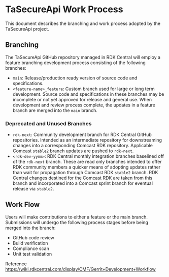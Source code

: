 # TaSecureApi Work Process

This document describes the branching and work process adopted by the TaSecureApi project.

## Branching

The TaSecureApi GitHub repository managed in RDK Central will employ a feature branching development
process consisting of the following branches:

- `main`: Release/production ready version of source code and specifications.
- `<feature-name>_feature`: Custom branch used for large or long term development. Source code and
  specifications in these branches may be incomplete or not yet approved for release and general
  use. When development and review process complete, the updates in a feature branch are merged into
  the `main` branch.

### Deprecated and Unused Branches

- `rdk-next`: Community development branch for RDK Central GitHub repositories. Intended as an
  intermediate repository for downstreaming changes into a corresponding Comcast RDK
  repository. Applicable Comcast `stable2` branch updates are pushed to `rdk-next`.
- `<rdk-dev-yymm>`: RDK Central monthly integration branches baselined off of the `rdk-next` branch.
  These are read only branches intended to offer RDK community members a quicker means of adopting
  updates rather than wait for propagation through Comcast RDK `stable2` branch. RDK Central changes
  destined for the Comcast RDK are taken from this branch and incorporated into a Comcast sprint
  branch for eventual release via `stable2`.

## Work Flow

Users will make contributions to either a feature or the main branch. Submissions will undergo the
following process stages before being merged into the branch:

- GitHub code review
- Build verification
- Compliance scan
- Unit test validation

Reference
https://wiki.rdkcentral.com/display/CMF/Gerrit+Development+Workflow
